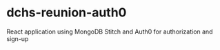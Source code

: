 # dchs-reunion-auth0
React application using MongoDB Stitch and Auth0 for authorization and sign-up
